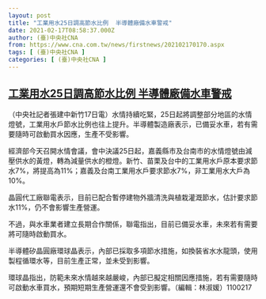 ```yaml
---
layout: post
title: "工業用水25日調高節水比例  半導體廠備水車警戒"
date: 2021-02-17T08:58:37.000Z
author: (臺)中央社CNA
from: https://www.cna.com.tw/news/firstnews/202102170170.aspx
tags: [ (臺)中央社CNA ]
categories: [ (臺)中央社CNA ]
---
```

<!--1613552317000-->
[工業用水25日調高節水比例  半導體廠備水車警戒](https://www.cna.com.tw/news/firstnews/202102170170.aspx)
------

<div>
<div></div><div class="paragraph"><p>（中央社記者張建中新竹17日電）水情持續吃緊，25日起將調整部分地區的水情燈號，工業用水戶節水比例也往上提升。半導體製造廠表示，已備妥水車，若有需要隨時可啟動買水因應，生產不受影響。</p><p>經濟部今天召開水情會議，會中決議25日起，嘉義縣市及台南市的水情燈號由減壓供水的黃燈，轉為減量供水的橙燈。新竹、苗栗及台中的工業用水戶原本要求節水7%，將提高為11%；嘉義及台南工業用水戶要求節水7%，非工業用水大戶為10%。</p><p>晶圓代工廠聯電表示，目前已配合暫停建物外牆清洗與植栽灌溉節水，估計要求節水11%，仍不會影響生產營運。</p><p>不過，與水車業者建立長期合作關係，聯電指出，目前已備妥水車，未來若有需要將可隨時啟動買水。</p><p>半導體矽晶圓廠環球晶表示，內部已採取多項節水措施，如換裝省水水龍頭，使用製程循環水等，目前生產正常，並未受到影響。</p><p>環球晶指出，防範未來水情越來越嚴峻，內部已擬定相關因應措施，若有需要隨時可啟動水車買水，預期短期生產營運還不會受到影響。（編輯：林淑媛）1100217</p></div>
</div>
